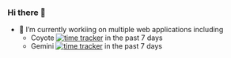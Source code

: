 ### Hi there 👋

<!--
**hansololai/hansololai** is a ✨ _special_ ✨ repository because its `README.md` (this file) appears on your GitHub profile.

Here are some ideas to get you started:

- 🔭 I’m currently working on ...
- 🌱 I’m currently learning ...
- 👯 I’m looking to collaborate on ...
- 🤔 I’m looking for help with ...
- 💬 Ask me about ...
- 📫 How to reach me: ...
- 😄 Pronouns: ...
- ⚡ Fun fact: ...
-->
- 🔭 I’m currently workiing on multiple web applications including
  - Coyote [![time tracker](https://wakatime.com/badge/github/hansololai/coyote.svg)](https://wakatime.com/badge/github/hansololai/coyote) in the past 7 days
  - Gemini [![time tracker](https://wakatime.com/badge/github/hansololai/gemini.svg)](https://wakatime.com/badge/github/hansololai/gemini) in the past 7 days
